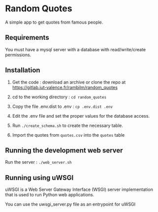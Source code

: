 # Random Quotes

A simple app to get quotes from famous people.

## Requirements

You must have a mysql server with a database with read/write/create permissions.

## Installation

1. Get the code : download an archive or clone the repo at https://gitlab.iut-valence.fr/rambilm/random_quotes

2. cd to the working directory : `cd random_quotes`

3. Copy the file .env.dist to .env : `cp .env.dist .env`

4. Edit the .env file and set the proper values for the database access.

5. Run `./create_schema.sh` to create the necessary table.

6. Import the quotes from `quotes.csv` into the `quotes` table

## Running the development web server

Run the server : `./web_server.sh`

## Running using uWSGI

uWSGI is a Web Server Gateway Interface (WSGI) server implementation that is used to run Python web applications.

You can use the uwsgi_server.py file as an entrypoint for uWSGI

